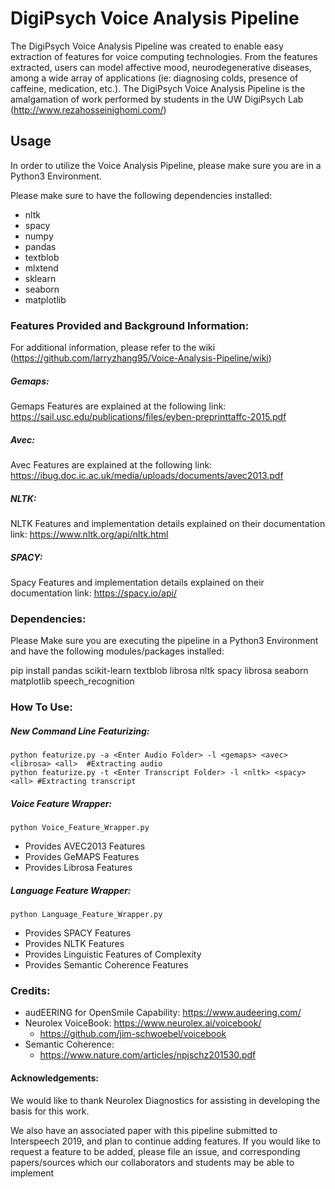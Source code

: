# DigiPsych Voice Analysis Pipeline

The DigiPsych Voice Analysis Pipeline was created to enable easy extraction of features for voice computing technologies. From the features extracted, users can model affective mood, neurodegenerative diseases, among a wide array of applications (ie: diagnosing colds, presence of caffeine, medication, etc.). The DigiPsych Voice Analysis Pipeline is the amalgamation of work performed by students in the UW DigiPsych Lab (http://www.rezahosseinighomi.com/)

## Usage

In order to utilize the Voice Analysis Pipeline, please make sure you are in a
Python3 Environment.

Please make sure to have the following dependencies installed:
- nltk
- spacy
- numpy
- pandas
- textblob
- mlxtend
- sklearn
- seaborn
- matplotlib

### Features Provided and Background Information:
For additional information, please refer to the wiki (https://github.com/larryzhang95/Voice-Analysis-Pipeline/wiki)

##### Gemaps:
Gemaps Features are explained at the following link:
https://sail.usc.edu/publications/files/eyben-preprinttaffc-2015.pdf

##### Avec:
Avec Features are explained at the following link:
https://ibug.doc.ic.ac.uk/media/uploads/documents/avec2013.pdf

##### NLTK:
NLTK Features and implementation details explained on their documentation link:
https://www.nltk.org/api/nltk.html

##### SPACY:
Spacy Features and implementation details explained on their documentation link:
https://spacy.io/api/

### Dependencies:

Please Make sure you are executing the pipeline in a Python3 Environment and have the following modules/packages installed:

pip install pandas scikit-learn textblob librosa nltk spacy librosa seaborn matplotlib speech_recognition


### How To Use:

##### New Command Line Featurizing: 
```
python featurize.py -a <Enter Audio Folder> -l <gemaps> <avec> <librosa> <all>  #Extracting audio 
python featurize.py -t <Enter Transcript Folder> -l <nltk> <spacy> <all> #Extracting transcript
```
##### Voice Feature Wrapper:
```
python Voice_Feature_Wrapper.py
```
- Provides AVEC2013 Features
- Provides GeMAPS Features
- Provides Librosa Features

##### Language Feature Wrapper:
```
python Language_Feature_Wrapper.py
```
- Provides SPACY Features
- Provides NLTK Features
- Provides Linguistic Features of Complexity
- Provides Semantic Coherence Features

### Credits:
- audEERING for OpenSmile Capability: https://www.audeering.com/
- Neurolex VoiceBook: https://www.neurolex.ai/voicebook/
    - https://github.com/jim-schwoebel/voicebook
- Semantic Coherence:
    - https://www.nature.com/articles/npjschz201530.pdf

#### Acknowledgements:
We would like to thank Neurolex Diagnostics for assisting in developing the basis for this work. 

We also have an associated paper with this pipeline submitted to Interspeech 2019, and plan to continue adding features. If you would like to request a feature to be added, please file an issue, and corresponding papers/sources which our collaborators and students may be able to implement
